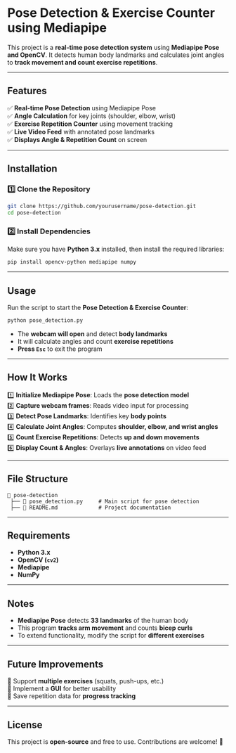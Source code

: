 # **Pose Detection & Exercise Counter using Mediapipe**  

This project is a **real-time pose detection system** using **Mediapipe Pose and OpenCV**. It detects human body landmarks and calculates joint angles to **track movement and count exercise repetitions**.

---

## **Features**  

✅ **Real-time Pose Detection** using Mediapipe Pose  
✅ **Angle Calculation** for key joints (shoulder, elbow, wrist)  
✅ **Exercise Repetition Counter** using movement tracking  
✅ **Live Video Feed** with annotated pose landmarks  
✅ **Displays Angle & Repetition Count** on screen  

---

## **Installation**  

### **1️⃣ Clone the Repository**  
```bash
git clone https://github.com/yourusername/pose-detection.git
cd pose-detection
```

### **2️⃣ Install Dependencies**  
Make sure you have **Python 3.x** installed, then install the required libraries:  
```bash
pip install opencv-python mediapipe numpy
```

---

## **Usage**  

Run the script to start the **Pose Detection & Exercise Counter**:  
```bash
python pose_detection.py
```
- The **webcam will open** and detect **body landmarks**  
- It will calculate angles and count **exercise repetitions**  
- **Press `Esc`** to exit the program  

---

## **How It Works**  

1️⃣ **Initialize Mediapipe Pose**: Loads the **pose detection model**  
2️⃣ **Capture webcam frames**: Reads video input for processing  
3️⃣ **Detect Pose Landmarks**: Identifies key **body points**  
4️⃣ **Calculate Joint Angles**: Computes **shoulder, elbow, and wrist angles**  
5️⃣ **Count Exercise Repetitions**: Detects **up and down movements**  
6️⃣ **Display Count & Angles**: Overlays **live annotations** on video feed  

---

## **File Structure**  

```
📂 pose-detection  
 ├── 📜 pose_detection.py     # Main script for pose detection  
 ├── 📜 README.md             # Project documentation  
```

---

## **Requirements**  

- **Python 3.x**  
- **OpenCV (`cv2`)**  
- **Mediapipe**  
- **NumPy**  

---

## **Notes**  

- **Mediapipe Pose** detects **33 landmarks** of the human body  
- This program **tracks arm movement** and counts **bicep curls**  
- To extend functionality, modify the script for **different exercises**  

---

## **Future Improvements**  

🔹 Support **multiple exercises** (squats, push-ups, etc.)  
🔹 Implement a **GUI** for better usability  
🔹 Save repetition data for **progress tracking**  

---

## **License**  

This project is **open-source** and free to use. Contributions are welcome! 🚀  
